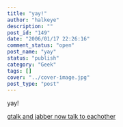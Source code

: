 ```yaml
---
title: "yay!"
author: "halkeye"
description: ""
post_id: "149"
date: "2006/01/17 22:26:16"
comment_status: "open"
post_name: "yay"
status: "publish"
category: "Geek"
tags: []
cover: "../cover-image.jpg"
post_type: "post"
---
```


yay!

[gtalk and jabber now talk to eachother](https://googletalk.blogspot.com/2006/01/xmpp-federation.html)
